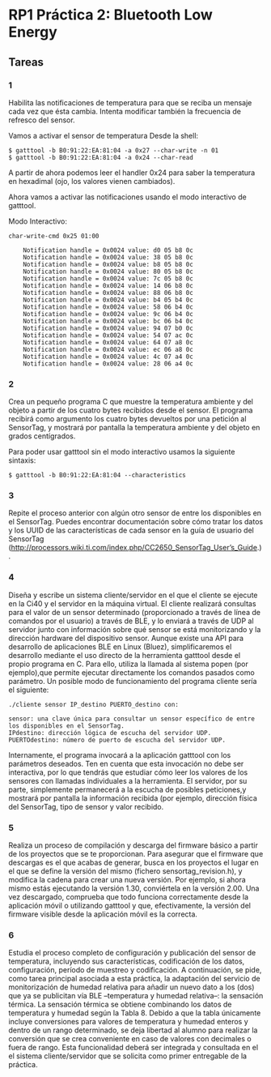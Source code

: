 # RP1 Práctica 2: Bluetooth Low Energy
##  Tareas  


###  1
Habilita las notificaciones de temperatura para que se reciba un mensaje cada vez que ésta cambia. Intenta modificar también la frecuencia de refresco del sensor.

Vamos a activar el sensor de temperatura Desde la shell:
    
    $ gatttool -b B0:91:22:EA:81:04 -a 0x27 --char-write -n 01
    $ gatttool -b B0:91:22:EA:81:04 -a 0x24 --char-read

A partir de ahora podemos leer el handler 0x24 para saber la temperatura en hexadimal (ojo, los valores vienen cambiados).
  
Ahora vamos a activar las notificaciones usando el modo interactivo de gatttool.

Modo Interactivo:

    char-write-cmd 0x25 01:00

        Notification handle = 0x0024 value: d0 05 b8 0c 
        Notification handle = 0x0024 value: 38 05 b8 0c 
        Notification handle = 0x0024 value: b8 05 b8 0c 
        Notification handle = 0x0024 value: 80 05 b8 0c 
        Notification handle = 0x0024 value: 7c 05 b8 0c 
        Notification handle = 0x0024 value: 14 06 b8 0c 
        Notification handle = 0x0024 value: 88 06 b8 0c 
        Notification handle = 0x0024 value: b4 05 b4 0c 
        Notification handle = 0x0024 value: 58 06 b4 0c 
        Notification handle = 0x0024 value: 9c 06 b4 0c 
        Notification handle = 0x0024 value: bc 06 b4 0c 
        Notification handle = 0x0024 value: 94 07 b0 0c 
        Notification handle = 0x0024 value: 54 07 ac 0c 
        Notification handle = 0x0024 value: 64 07 a8 0c 
        Notification handle = 0x0024 value: ec 06 a8 0c 
        Notification handle = 0x0024 value: 4c 07 a4 0c 
        Notification handle = 0x0024 value: 28 06 a4 0c 


### 2
Crea un pequeño programa C que muestre la temperatura ambiente y del objeto a partir de los cuatro bytes recibidos desde el sensor. El programa recibirá como argumento los cuatro bytes devueltos por una petición al SensorTag, y mostrará por pantalla la temperatura ambiente y del objeto en grados centígrados. 

Para poder usar gatttool sin el modo interactivo usamos la siguiente sintaxis:

    $ gatttool -b B0:91:22:EA:81:04 --characteristics


### 3
Repite el proceso anterior con algún otro sensor de entre los disponibles en el SensorTag. Puedes encontrar documentación sobre cómo tratar los datos y los UUID de las características de cada sensor en la guía de usuario del SensorTag (http://processors.wiki.ti.com/index.php/CC2650_SensorTag_User’s_Guide.). 

### 4
Diseña y escribe un sistema cliente/servidor en el que el cliente se ejecute en la Ci40 y el servidor en la máquina virtual. El cliente realizará consultas para el valor de un sensor determinado (proporcionado a través de línea de comandos por el usuario) a través de BLE, y lo enviará a través de UDP al servidor junto con información sobre qué sensor se está monitorizando y la dirección hardware del dispositivo sensor. Aunque existe una API para desarrollo de aplicaciones BLE en Linux (Bluez), simplificaremos el desarrollo mediante el uso directo de la herramienta gatttool desde el propio programa en C. Para ello, utiliza la llamada al sistema popen (por ejemplo),que permite ejecutar directamente los comandos pasados como parámetro. Un posible modo de funcionamiento del programa cliente sería el siguiente:

    ./cliente sensor IP_destino PUERTO_destino con: 

    sensor: una clave única para consultar un sensor específico de entre los disponibles en el SensorTag.
    IPdestino: dirección lógica de escucha del servidor UDP.
    PUERTOdestino: número de puerto de escucha del servidor UDP.

Internamente, el programa invocará a la aplicación gatttool con los parámetros deseados. Ten en cuenta que esta invocación no debe ser interactiva, por lo que tendrás que estudiar cómo leer los valores de los sensores con llamadas individuales a la herramienta. El servidor, por su parte, simplemente permanecerá a la escucha de posibles peticiones,y mostrará por pantalla la información recibida (por ejemplo, dirección física del SensorTag, tipo de sensor y valor recibido. 
###  5
Realiza un proceso de compilación y descarga del firmware básico a partir de los
proyectos que se te proporcionan. Para asegurar que el firmware que descargas es el
que acabas de generar, busca en los proyectos el lugar en el que se define la versión
del mismo (fichero sensortag_revision.h), y modifica la cadena para crear una nueva
versión. Por ejemplo, si ahora mismo estás ejecutando la versión 1.30, conviértela en
la versión 2.00. Una vez descargado, comprueba que todo funciona correctamente
desde la aplicación móvil o utilizando gatttool y que, efectivamente, la versión
del firmware visible desde la aplicación móvil es la correcta.

### 6
Estudia el proceso completo de configuración y publicación del sensor de temperatura,
incluyendo sus características, codificación de los datos, configuración, período
de muestreo y codificación.
A continuación, se pide, como tarea principal asociada a esta práctica, la adaptación
del servicio de monitorización de humedad relativa para añadir un nuevo dato a
los (dos) que ya se publicitan vía BLE –temperatura y humedad relativa–: la sensación
térmica.
La sensación térmica se obtiene combinando los datos de temperatura y humedad
según la Tabla 8. Debido a que la tabla únicamente incluye conversiones para valores
de temperatura y humedad enteros y dentro de un rango determinado, se deja
libertad al alumno para realizar la conversión que se crea conveniente en caso de
valores con decimales o fuera de rango.
Esta funcionalidad deberá ser integrada y consultada en el el sistema cliente/servidor
que se solicita como primer entregable de la práctica.
